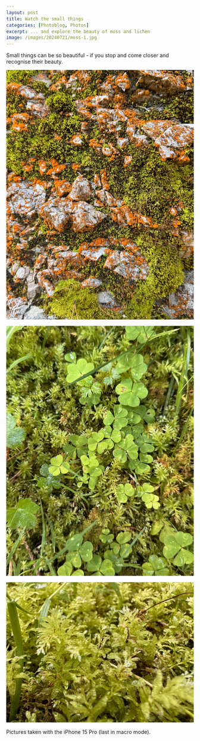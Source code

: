 ```yaml
---
layout: post
title: Watch the small things
categories: [Photoblog, Photos]
excerpt: ... and explore the beauty of moss and lichen
image: /images/20240721/moss-1.jpg
---
```


Small things can be so beautiful - if you stop and come closer and recognise their beauty.

![Moss and lichen](../images/20240721/moss-1.jpg)

![Moss and lichen](../images/20240721/moss-2.jpg)

![Moss and lichen](../images/20240721/moss-3.jpg)

Pictures taken with the iPhone 15 Pro (last in macro mode).
